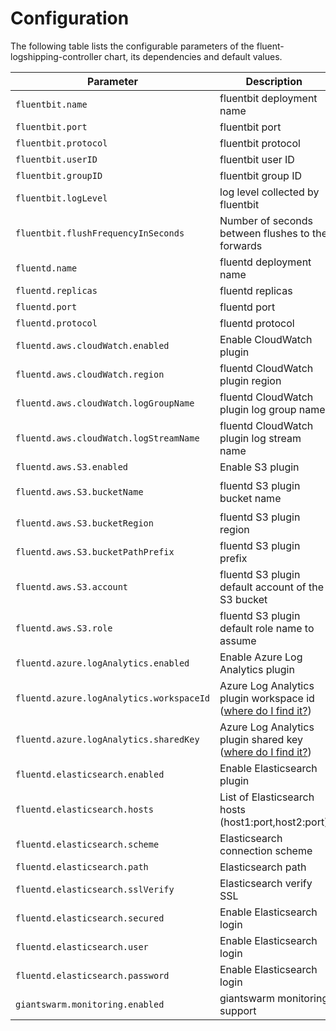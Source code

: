 # Configuration

The following table lists the configurable parameters of the fluent-logshipping-controller chart, its dependencies and default values.

| Parameter                                | Description                                                                       | Default           |
| ---------------------------------------- | --------------------------------------------------------------------------------- | ----------------- |
| `fluentbit.name`                         | fluentbit deployment name                                                         | `fluent-bit`      |
| `fluentbit.port`                         | fluentbit port                                                                    | `5170`            |
| `fluentbit.protocol`                     | fluentbit protocol                                                                | `TCP`             |
| `fluentbit.userID`                       | fluentbit user ID                                                                 | `1000`            |
| `fluentbit.groupID`                      | fluentbit group ID                                                                | `1000`            |
| `fluentbit.logLevel`                     | log level collected by fluentbit                                                  | `info`            |
| `fluentbit.flushFrequencyInSeconds`      | Number of seconds between flushes to the forwards                                 | `5`               |
| `fluentd.name`                           | fluentd deployment name                                                           | `fluentd`         |
| `fluentd.replicas`                       | fluentd replicas                                                                  | `2`               |
| `fluentd.port`                           | fluentd port                                                                      | `24224`           |
| `fluentd.protocol`                       | fluentd protocol                                                                  | `TCP`             |
| `fluentd.aws.cloudWatch.enabled`         | Enable CloudWatch plugin                                                          | `false`           |
| `fluentd.aws.cloudWatch.region`          | fluentd CloudWatch plugin region                                                  | `eu-central-1`    |
| `fluentd.aws.cloudWatch.logGroupName`    | fluentd CloudWatch plugin log group name                                          | `my-cluster`      |
| `fluentd.aws.cloudWatch.logStreamName`   | fluentd CloudWatch plugin log stream name                                         | `example-stream`  |
| `fluentd.aws.S3.enabled`                 | Enable S3 plugin                                                                  | `false`           |
| `fluentd.aws.S3.bucketName`              | fluentd S3 plugin bucket name                                                     | `my-cluster-logs` |
| `fluentd.aws.S3.bucketRegion`            | fluentd S3 plugin region                                                          | `eu-central-1`    |
| `fluentd.aws.S3.bucketPathPrefix`        | fluentd S3 plugin prefix                                                          | `gs-`             |
| `fluentd.aws.S3.account`                 | fluentd S3 plugin default account of the S3 bucket                                | `0000000000`      |
| `fluentd.aws.S3.role`                    | fluentd S3 plugin default role name to assume                                     | `my-role`         |
| `fluentd.azure.logAnalytics.enabled`     | Enable Azure Log Analytics plugin                                                 | `false`           |
| `fluentd.azure.logAnalytics.workspaceId` | Azure Log Analytics plugin workspace id ([where do I find it?](Azure.md))         | ``                |
| `fluentd.azure.logAnalytics.sharedKey`   | Azure Log Analytics plugin shared key ([where do I find it?](Azure.md))           | ``                |
| `fluentd.elasticsearch.enabled`          | Enable Elasticsearch plugin                                                       | `false`           |
| `fluentd.elasticsearch.hosts`            | List of Elasticsearch hosts (host1:port,host2:port)                               | ``                |
| `fluentd.elasticsearch.scheme`           | Elasticsearch connection scheme                                                   | `https`           |
| `fluentd.elasticsearch.path`             | Elasticsearch path                                                                | `/`               |
| `fluentd.elasticsearch.sslVerify`        | Elasticsearch verify SSL                                                          | `true`            |
| `fluentd.elasticsearch.secured`          | Enable Elasticsearch login                                                        | `false`           |
| `fluentd.elasticsearch.user`             | Enable Elasticsearch login                                                        | ``                |
| `fluentd.elasticsearch.password`         | Enable Elasticsearch login                                                        | ``                |
| `giantswarm.monitoring.enabled`          | giantswarm monitoring support                                                     | `true`            |